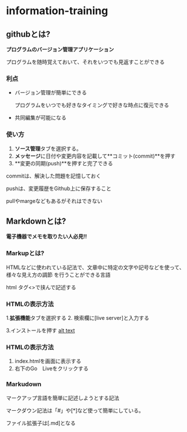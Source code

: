 # information-training

## githubとは?

**プログラムのバージョン管理アプリケーション**

プログラムを随時覚えておいて、それをいつでも見返すことができる

### 利点
* バージョン管理が簡単にできる
    
    プログラムをいつでも好きなタイミングで好きな時点に復元できる

* 共同編集が可能になる

### 使い方
1. **ソース管理**タブを選択する。
2. **メッセージ**に日付や変更内容を記載して**コミット(commit)**を押す
3. **変更の同期(push)**を押すと完了できる

commitは、解決した問題を記憶しておく

pushは、変更履歴をGithub上に保存すること

pullやmargeなどもあるがそれはできない



## Markdownとは?

**電子機器でメモを取りたい人必見!!**

### Markupとは?
HTMLなどに使われている記法で、文章中に特定の文字や記号などを使って、様々な見え方の調節
を行うことができる言語

html  タグ<>で挟んで記述する

### HTMLの表示方法
1.**拡張機能**タブを選択する
2. 検索欄に[live server]と入力する

3.インストールを押す
[alt text](imge.png)

### HTMLの表示方法
1. index.htmlを画面に表示する
2. 右下のGo　Liveをクリックする

### Markudown

マークアップ言語を簡単に記述しようとする記法

マークダウン記法は「#」や[*]など使って簡単にしている。

ファイル拡張子は[.md]となる